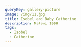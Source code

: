 ```yaml
---
queryKey: gallery-picture
image: /img/11.jpg
title: Isobel and Baby Catherine
description: Malawi 1959
tags:
  - Isobel
  - Catherine
---
```


